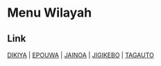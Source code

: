 # Menu Wilayah

## Link

[DIKIYA](https://github.com/gigit-pemilu/pemilu-2024-94-papua-tengah/tree/main/pilpres/hitung-suara/sub/94-papua-tengah/sub/01-nabire/sub/14-dipa/sub/2002-dikiya)
 | 
[EPOUWA](https://github.com/gigit-pemilu/pemilu-2024-94-papua-tengah/tree/main/pilpres/hitung-suara/sub/94-papua-tengah/sub/01-nabire/sub/14-dipa/sub/2001-epouwa)
 | 
[JAINOA](https://github.com/gigit-pemilu/pemilu-2024-94-papua-tengah/tree/main/pilpres/hitung-suara/sub/94-papua-tengah/sub/01-nabire/sub/14-dipa/sub/2005-jainoa)
 | 
[JIGIKEBO](https://github.com/gigit-pemilu/pemilu-2024-94-papua-tengah/tree/main/pilpres/hitung-suara/sub/94-papua-tengah/sub/01-nabire/sub/14-dipa/sub/2004-jigikebo)
 | 
[TAGAUTO](https://github.com/gigit-pemilu/pemilu-2024-94-papua-tengah/tree/main/pilpres/hitung-suara/sub/94-papua-tengah/sub/01-nabire/sub/14-dipa/sub/2003-tagauto)


